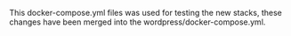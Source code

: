 This docker-compose.yml files was used for testing the new stacks, these changes have been merged into the wordpress/docker-compose.yml.
